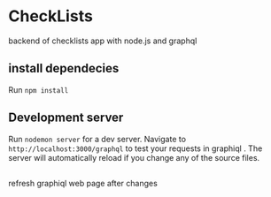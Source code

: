 # CheckLists
backend of checklists app with node.js and graphql

## install dependecies 

Run `npm install` 

## Development server

Run `nodemon server` for a dev server. Navigate to `http://localhost:3000/graphql` to test your requests in graphiql
. The server will automatically reload if you change any of the source files.
##
 refresh graphiql web page after changes
